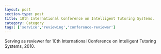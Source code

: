 ```yaml
---
layout: post
section-type: post
title: 10th International Conference on Intelligent Tutoring Systems.
category: Category
tags: ['service','reviewing','conference-reviewer']
---
```

Serving as reviewer for 10th International Conference on Intelligent Tutoring Systems, 2010.

